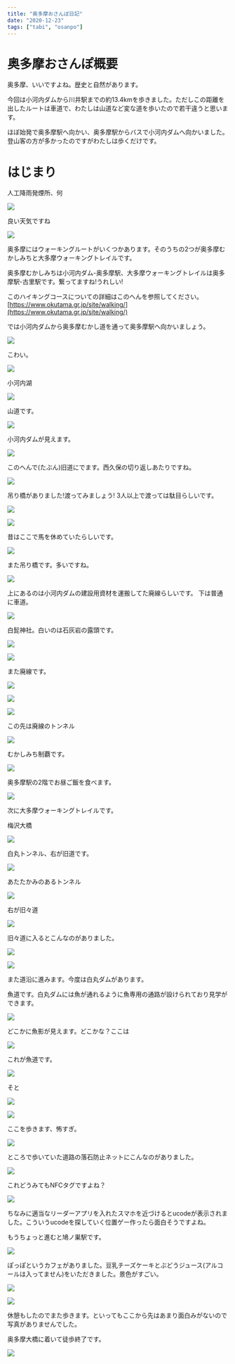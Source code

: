```yaml
---
title: "奥多摩おさんぽ日記"
date: "2020-12-23"
tags: ["tabi", "osanpo"]
---
```


# 奥多摩おさんぽ概要

奥多摩、いいですよね。歴史と自然があります。

今回は小河内ダムから川井駅までの約13.4kmを歩きました。ただしこの距離を出したルートは車道で、わたしは山道など変な道を歩いたので若干違うと思います。

ほぼ始発で奥多摩駅へ向かい、奥多摩駅からバスで小河内ダムへ向かいました。登山客の方が多かったのですがわたしは歩くだけです。

# はじまり

人工降雨発煙所、何

![](./PXL_20211001_224011871.webp)

良い天気ですね

![](./PXL_20211001_224035036.webp)

奥多摩にはウォーキングルートがいくつかあります。そのうちの2つが奥多摩むかしみちと大多摩ウォーキングトレイルです。

奥多摩むかしみちは小河内ダム-奥多摩駅、大多摩ウォーキングトレイルは奥多摩駅-古里駅です。繋ってますね!うれしい!

このハイキングコースについての詳細はこのへんを参照してください。[https://www.okutama.gr.jp/site/walking/](https://www.okutama.gr.jp/site/walking/)

では小河内ダムから奥多摩むかし道を通って奥多摩駅へ向かいましょう。

![](./PXL_20211001_224912773.webp)

こわい。

![](./PXL_20211001_225530816.webp)

小河内湖

![](./PXL_20211001_230142853.webp)

山道です。

![](./PXL_20211001_232915009.webp)

小河内ダムが見えます。

![](./PXL_20211001_233039314.MP.webp)

このへんで(たぶん)旧道にでます。西久保の切り返しあたりですね。

![](./googlemap1.png)

吊り橋がありました!渡ってみましょう! 3人以上で渡っては駄目らしいです。

![](./PXL_20211002_000723875.webp)

![](./PXL_20211002_000929358.webp)

昔はここで馬を休めていたらしいです。

![](./PXL_20211002_001857754.webp)

また吊り橋です。多いですね。

![](./PXL_20211002_002529237.webp)

上にあるのは小河内ダムの建設用資材を運搬してた廃線らしいです。
下は普通に車道。

![](./PXL_20211002_004143951.webp)

白髭神社。白いのは石灰岩の露頭です。

![](./PXL_20211002_004642219.webp)

![](./PXL_20211002_004838761.webp)

また廃線です。

![](./PXL_20211002_012323061.webp)

![](./PXL_20211002_013136298.webp)

![](./PXL_20211002_013309420.MP.webp)

この先は廃線のトンネル

![](./PXL_20211002_014001787.webp)

むかしみち制覇です。

![](./PXL_20211002_014622305.webp)

奥多摩駅の2階でお昼ご飯を食べます。

![](./PXL_20211002_023018835.webp)

次に大多摩ウォーキングトレイルです。

梅沢大橋

![](./PXL_20211002_032043404.webp)

白丸トンネル、右が旧道です。

![](./PXL_20211002_033332049.MP.webp)

あたたかみのあるトンネル

![](./PXL_20211002_033454633.webp)

右が旧々道

![](./PXL_20211002_033529888.webp)

旧々道に入るとこんなのがありました。

![](./PXL_20211002_033819979.webp)

![](./PXL_20211002_033908019.webp)

また道沿に進みます。今度は白丸ダムがあります。

魚道です。白丸ダムには魚が通れるように魚専用の通路が設けられており見学ができます。

![](./PXL_20211002_035941756.webp)

どこかに魚影が見えます。どこかな？ここは

![](./PXL_20211002_040449203.webp)

これが魚道です。

![](./PXL_20211002_040618935.MP.webp)

そと

![](./PXL_20211002_041239644.webp)

![](./1.webp)

ここを歩きます、怖すぎ。

![](./2.webp)

ところで歩いていた道路の落石防止ネットにこんなのがありました。

![](./PXL_20211002_043952388.webp)

これどうみてもNFCタグですよね？

![](./PXL_20211002_043956075.webp)

ちなみに適当なリーダーアプリを入れたスマホを近づけるとucodeが表示されました。こういうucodeを探していく位置ゲー作ったら面白そうですよね。

もうちょっと進むと鳩ノ巣駅です。

![](./3.webp)

ぽっぽというカフェがありました。豆乳チーズケーキとぶどうジュース(アルコールは入ってません)をいただきました。景色がすごい。

![](./4.webp)

![](./5.webp)

休憩もしたのでまた歩きます。といってもここから先はあまり面白みがないので写真がありませんでした。

奥多摩大橋に着いて徒歩終了です。

![](./PXL_20211002_064158990.webp)
